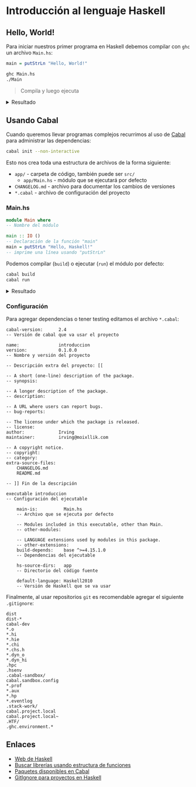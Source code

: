 # Introducción al lenguaje Haskell

## Hello, World!

Para iniciar nuestros primer programa en Haskell debemos compilar con `ghc` un archivo `Main.hs`:

```haskell
main = putStrLn "Hello, World!"
```

```bash
ghc Main.hs
./Main
```
> Compila y luego ejecuta

<details>
    <summary>Resultado</summary>
    <pre>Hello, World!</pre>
</details>

## Usando Cabal

Cuando queremos llevar programas complejos recurrimos al uso de [Cabal](https://cabal.readthedocs.io/en/stable/developing-packages.html) para administrar las dependencias:

```bash
cabal init --non-interactive
```

Esto nos crea toda una estructura de archivos de la forma siguiente:

* `app/` - carpeta de código, también puede ser `src/`
    * `app/Main.hs` - módulo que se ejecutará por defecto 
* `CHANGELOG.md` - archivo para documentar los cambios de versiones
* `*.cabal` - archivo de configuración del proyecto

### Main.hs

```haskell
module Main where
-- Nombre del módulo 

main :: IO ()
-- Declaración de la función "main"
main = putStrLn "Hello, Haskell!"
-- imprime una línea usando "putStrLn"
```

Podemos compilar (`build`) o ejecutar (`run`) el módulo por defecto:

```bash
cabal build
cabal run
```

<details>
    <summary>Resultado</summary>
    <pre>Hello, Haskell!</pre>
</details>

### Configuración

Para agregar dependencias o tener testing editamos el archivo `*.cabal`:

```
cabal-version:      2.4
-- Versión de cabal que va usar el proyecto

name:               introduccion
version:            0.1.0.0
-- Nombre y versión del proyecto

-- Descripción extra del proyecto: [[

-- A short (one-line) description of the package.
-- synopsis:

-- A longer description of the package.
-- description:

-- A URL where users can report bugs.
-- bug-reports:

-- The license under which the package is released.
-- license:
author:             Irving
maintainer:         irving@moixllik.com

-- A copyright notice.
-- copyright:
-- category:
extra-source-files:
    CHANGELOG.md
    README.md

-- ]] Fin de la descripción

executable introduccion
-- Configuración del ejecutable

    main-is:          Main.hs
    -- Archivo que se ejecuta por defecto

    -- Modules included in this executable, other than Main.
    -- other-modules:

    -- LANGUAGE extensions used by modules in this package.
    -- other-extensions:
    build-depends:    base ^>=4.15.1.0
    -- Dependencias del ejecutable

    hs-source-dirs:   app
    -- Directorio del código fuente

    default-language: Haskell2010
    -- Versión de Haskell que se va usar
```

Finalmente, al usar repositorios `git` es recomendable agregar el siguiente `.gitignore`:

```
dist
dist-*
cabal-dev
*.o
*.hi
*.hie
*.chi
*.chs.h
*.dyn_o
*.dyn_hi
.hpc
.hsenv
.cabal-sandbox/
cabal.sandbox.config
*.prof
*.aux
*.hp
*.eventlog
.stack-work/
cabal.project.local
cabal.project.local~
.HTF/
.ghc.environment.*
```

## Enlaces

* [Web de Haskell](https://www.haskell.org/)
* [Buscar librerías usando estructura de funciones](https://hoogle.haskell.org/)
* [Paquetes disponibles en Cabal](https://hackage.haskell.org/)
* [GitIgnore para proyectos en Haskell](https://github.com/github/gitignore/blob/main/Haskell.gitignore)
